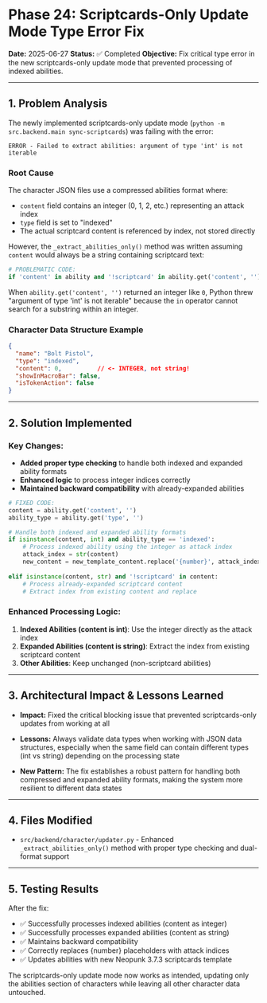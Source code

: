 # Phase 24: Scriptcards-Only Update Mode Type Error Fix

**Date:** 2025-06-27
**Status:** ✅ Completed
**Objective:** Fix critical type error in the new scriptcards-only update mode that prevented processing of indexed abilities.

---

## 1. Problem Analysis

The newly implemented scriptcards-only update mode (`python -m src.backend.main sync-scriptcards`) was failing with the error:

```
ERROR - Failed to extract abilities: argument of type 'int' is not iterable
```

### Root Cause

The character JSON files use a compressed abilities format where:
- `content` field contains an integer (0, 1, 2, etc.) representing an attack index
- `type` field is set to "indexed"
- The actual scriptcard content is referenced by index, not stored directly

However, the `_extract_abilities_only()` method was written assuming `content` would always be a string containing scriptcard text:

```python
# PROBLEMATIC CODE:
if 'content' in ability and '!scriptcard' in ability.get('content', ''):
```

When `ability.get('content', '')` returned an integer like `0`, Python threw "argument of type 'int' is not iterable" because the `in` operator cannot search for a substring within an integer.

### Character Data Structure Example
```json
{
  "name": "Bolt Pistol",
  "type": "indexed", 
  "content": 0,          // <- INTEGER, not string!
  "showInMacroBar": false,
  "isTokenAction": false
}
```

---

## 2. Solution Implemented

### Key Changes:
- **Added proper type checking** to handle both indexed and expanded ability formats
- **Enhanced logic** to process integer indices correctly
- **Maintained backward compatibility** with already-expanded abilities

```python
# FIXED CODE:
content = ability.get('content', '')
ability_type = ability.get('type', '')

# Handle both indexed and expanded ability formats
if isinstance(content, int) and ability_type == 'indexed':
    # Process indexed ability using the integer as attack index
    attack_index = str(content)
    new_content = new_template_content.replace('{number}', attack_index)
    
elif isinstance(content, str) and '!scriptcard' in content:
    # Process already-expanded scriptcard content
    # Extract index from existing content and replace
```

### Enhanced Processing Logic:
1. **Indexed Abilities (content is int)**: Use the integer directly as the attack index
2. **Expanded Abilities (content is string)**: Extract the index from existing scriptcard content
3. **Other Abilities**: Keep unchanged (non-scriptcard abilities)

---

## 3. Architectural Impact & Lessons Learned

- **Impact:** Fixed the critical blocking issue that prevented scriptcards-only updates from working at all

- **Lessons:** Always validate data types when working with JSON data structures, especially when the same field can contain different types (int vs string) depending on the processing state

- **New Pattern:** The fix establishes a robust pattern for handling both compressed and expanded ability formats, making the system more resilient to different data states

---

## 4. Files Modified

- `src/backend/character/updater.py` - Enhanced `_extract_abilities_only()` method with proper type checking and dual-format support

---

## 5. Testing Results

After the fix:
- ✅ Successfully processes indexed abilities (content as integer)
- ✅ Successfully processes expanded abilities (content as string) 
- ✅ Maintains backward compatibility
- ✅ Correctly replaces {number} placeholders with attack indices
- ✅ Updates abilities with new Neopunk 3.7.3 scriptcards template

The scriptcards-only update mode now works as intended, updating only the abilities section of characters while leaving all other character data untouched.